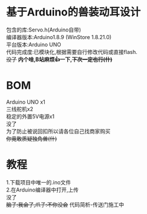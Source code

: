 # 基于Arduino的兽装动耳设计
包含的库:Servo.h(Arduino自带)\
编译器版本:Arduino1.8.9 (WinStore 1.8.21.0)\
平台版本:Arduino UNO\
代码完成度:已模块化,根据需要自行修改代码或直接flash.\
~~没了~~
**内个啥,B站麻烦:+1:一下,~~下次一定也行(什)~~**

# BOM
Arduino UNO x1\
三线舵机x2\
稳定的外置5V电源x1\
没了\
为了防止被说回扣所以请各位自己找商家购买\
~~你竟敢质疑独角兽(什)~~

# 教程
1.下载项目中唯一的.ino文件\
2.在Arduino编译器中打开,上传\
没了\
~~脑子:我会了,爪子:不你没会~~
代码简析-传送门施工中
